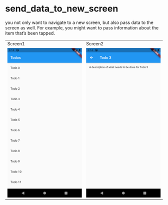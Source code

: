 # send_data_to_new_screen

 you not only want to navigate to a new screen, but also pass data to the screen as well. For example, you might want to pass information about the item that’s been tapped.


<table>
  <tr>
    <td>Screen1</td>
     <td>Screen2</td>
  </tr>
  <tr>
    <td><img src="output-1.png" width=270 height=480></td>
    <td><img src="output-2.png" width=270 height=480></td>
  </tr>
 </table>